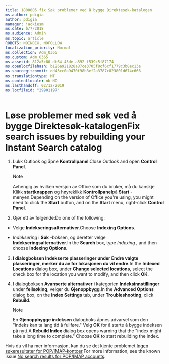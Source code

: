 ```yaml
---
title: 1800005 fix Søk problemer ved å bygge Direktesøk-katalogen
ms.author: pdigia
author: pdigia
manager: jackiesm
ms.date: 6/7/2018
ms.audience: Admin
ms.topic: article
ROBOTS: NOINDEX, NOFOLLOW
localization_priority: Normal
ms.collection: Adm_O365
ms.custom: Adm_O365
ms.assetid: 812a5c80-db64-43de-a892-f539c5f87174
ms.openlocfilehash: b126a921828a87ce3705f8cf6cf1779c3b8ec13e
ms.sourcegitcommit: dd43cc0a9470f98b8ef2a3787c823801d674c666
ms.translationtype: MT
ms.contentlocale: nb-NO
ms.lasthandoff: 02/12/2019
ms.locfileid: "29901197"
---
```

# <a name="fix-search-issues-by-rebuilding-your-instant-search-catalog"></a><span data-ttu-id="3d0a2-102">Løse problemer med søk ved å bygge Direktesøk-katalogen</span><span class="sxs-lookup"><span data-stu-id="3d0a2-102">Fix search issues by rebuilding your Instant Search catalog</span></span>

1. <span data-ttu-id="3d0a2-103">Lukk Outlook og åpne **Kontrollpanel**.</span><span class="sxs-lookup"><span data-stu-id="3d0a2-103">Close Outlook and open **Control Panel**.</span></span>
    
    > [!NOTE]
    > <span data-ttu-id="3d0a2-104">Avhengig av hvilken versjon av Office som du bruker, må du kanskje Klikk **startknappen** og høyreklikk **Kontrollpanel**på **Start** -menyen.</span><span class="sxs-lookup"><span data-stu-id="3d0a2-104">Depending on the version of Office you're using, you might need to click the **Start** button, and on the **Start** menu, right-click **Control Panel**.</span></span> 
  
2. <span data-ttu-id="3d0a2-105">Gjør ett av følgende:</span><span class="sxs-lookup"><span data-stu-id="3d0a2-105">Do one of the following:</span></span>
    
  - <span data-ttu-id="3d0a2-106">Velge **Indekseringsalternativer**.</span><span class="sxs-lookup"><span data-stu-id="3d0a2-106">Choose **Indexing Options**.</span></span>
    
  - <span data-ttu-id="3d0a2-107">*Indeksering* i **Søk** -boksen, og deretter velge **Indekseringsalternativer**.</span><span class="sxs-lookup"><span data-stu-id="3d0a2-107">In the **Search** box, type  *Indexing*  , and then choose **Indexing Options**.</span></span>
    
3. <span data-ttu-id="3d0a2-108">**I dialogboksen **Indekserte plasseringer** under **Endre valgte plasseringer**, merker du av for lokasjonen du vil endre.**</span><span class="sxs-lookup"><span data-stu-id="3d0a2-108">In the **Indexed Locations** dialog box, under **Change selected locations**, select the check box for the location you want to modify, and then click **OK**.</span></span>
    
4. <span data-ttu-id="3d0a2-109">I dialogboksen **Avanserte alternativer** i kategorien **Indeksinnstillinger** under **feilsøking**, velger du **Gjenoppbygg**.</span><span class="sxs-lookup"><span data-stu-id="3d0a2-109">In the **Advanced Options** dialog box, on the **Index Settings** tab, under **Troubleshooting**, click **Rebuild**.</span></span>
    
    > [!NOTE]
    > <span data-ttu-id="3d0a2-p101">En **Gjenoppbygge indeksen** dialogboks åpnes advarsel som den "indeks kan ta lang tid å fullføre." Velg **OK** for å starte å bygge indeksen på nytt.</span><span class="sxs-lookup"><span data-stu-id="3d0a2-p101">A **Rebuild Index** dialog box opens warning that the "index might take a long time to complete." Choose **OK** to start rebuilding the index.</span></span> 
  
<span data-ttu-id="3d0a2-112">Hvis du vil ha mer informasjon, kan du se det kjente problemet [Ingen søkeresultater for POP/IMAP-kontoer](https://support.office.com/article/51c9d2c7-a3db-4358-afdf-50d3a9e57039.aspx).</span><span class="sxs-lookup"><span data-stu-id="3d0a2-112">For more information, see the known issue [No search results for POP/IMAP accounts](https://support.office.com/article/51c9d2c7-a3db-4358-afdf-50d3a9e57039.aspx).</span></span>
  

